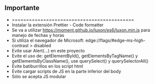 ## Importante

- ===========================================
- Instalar la extensión Prettier - Code formatter
- Se va a utilizar https://moment.github.io/luxon/es6/luxon.min.js para manejo de fechas y horas
- Si utiliza el navegador de Microsoft: edge://flags/#edge-ms-high-contrast > disabled
- Evite usar Alert(...) en este proyecto
- Evite el uso de: getElementById(), getElementsByTagName() y getElementsByClassName(), use querySelect() y querySelectorAll()
- Evite batiburrillos en los script html
- Evite cargar scripts de JS en la parte inferior del body
- Sólo se acepta JS modular

